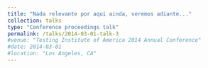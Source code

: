 ```yaml
---
title: "Nada relevante por aqui ainda, veremos adiante..."
collection: talks
type: "Conference proceedings talk"
permalink: /talks/2014-03-01-talk-3
#venue: "Testing Institute of America 2014 Annual Conference"
#date: 2014-03-01
#location: "Los Angeles, CA"
---
```


<!-- This is a description of your conference proceedings talk, note the different field in type. You can put anything in this field. -->
